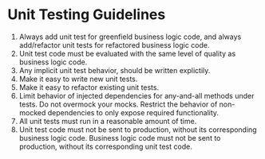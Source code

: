 # Unit Testing Guidelines

1. Always add unit test for greenfield business logic code, and always add/refactor unit tests for refactored business logic code.
2. Unit test code must be evaluated with the same level of quality as business logic code.
3. Any implicit unit test behavior, should be written explictily.
3. Make it easy to write new unit tests.
4. Make it easy to refactor existing unit tests.
5. Limit behavior of injected dependencies for any-and-all methods under tests. Do not overmock your mocks. Restrict the behavior of non-mocked dependencies to only expose required functionality.
6. All unit tests must run in a reasonable amount of time.
7. Unit test code must not be sent to production, without its corresponding business logic code. Business logic code must not be sent to production, without its corresponding unit test code.
